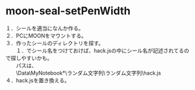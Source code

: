 moon-seal-setPenWidth
=====================
１．シールを適当になんか作る。<br>
２．PCにMOONをマウントする。<br>
３．作ったシールのディレクトリを探す。<br>
　　１．でシール名をつけておけば、hack.jsの中にシール名が記述されてるので探しやすいかも。<br>
　　パスは、<br>
　　\\Data\MyNotebook*\ランダム文字列\ランダム文字列\hack.js<br>
４．hack.jsを置き換える。<br>
